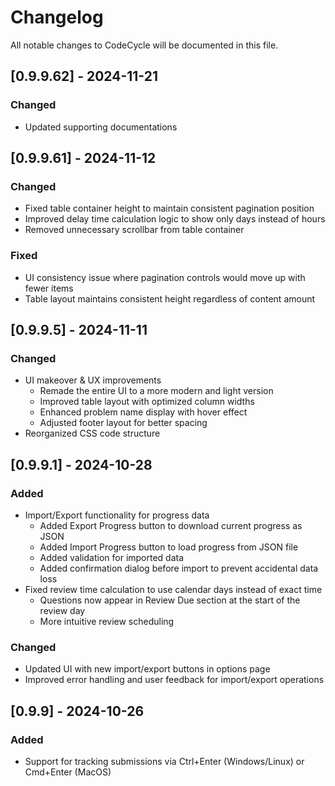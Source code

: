 # Changelog

All notable changes to CodeCycle will be documented in this file.

## [0.9.9.62] - 2024-11-21

### Changed

- Updated supporting documentations

## [0.9.9.61] - 2024-11-12

### Changed

- Fixed table container height to maintain consistent pagination position
- Improved delay time calculation logic to show only days instead of hours
- Removed unnecessary scrollbar from table container

### Fixed

- UI consistency issue where pagination controls would move up with fewer items
- Table layout maintains consistent height regardless of content amount

## [0.9.9.5] - 2024-11-11

### Changed

- UI makeover & UX improvements
  - Remade the entire UI to a more modern and light version
  - Improved table layout with optimized column widths
  - Enhanced problem name display with hover effect
  - Adjusted footer layout for better spacing
- Reorganized CSS code structure

## [0.9.9.1] - 2024-10-28

### Added

- Import/Export functionality for progress data
  - Added Export Progress button to download current progress as JSON
  - Added Import Progress button to load progress from JSON file
  - Added validation for imported data
  - Added confirmation dialog before import to prevent accidental data loss
- Fixed review time calculation to use calendar days instead of exact time
  - Questions now appear in Review Due section at the start of the review day
  - More intuitive review scheduling

### Changed

- Updated UI with new import/export buttons in options page
- Improved error handling and user feedback for import/export operations

## [0.9.9] - 2024-10-26

### Added

- Support for tracking submissions via Ctrl+Enter (Windows/Linux) or Cmd+Enter (MacOS)
